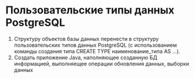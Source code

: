 # Пользовательские типы данных PostgreSQL

1) Структуру объектов базы данных перенести в структуру пользовательских типов данных PostgreSQL (с использованием
   команды создания типа CREATE TYPE наименование_типа AS …).
2) Создать приложение Java, наполняющее созданную БД информацией, выполняещее операции обновления данных, выборки данных
